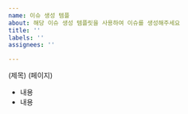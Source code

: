 ```yaml
---
name: 이슈 생성 템플
about: 해당 이슈 생성 템플릿을 사용하여 이슈를 생성해주세요
title: ''
labels: ''
assignees: ''

---
```


(제목)
(페이지)
- 내용
- 내용
